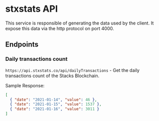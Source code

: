 # stxstats API

This service is responsible of generating the data used by the client. It expose this data via the http protocol on port 4000.

## Endpoints

### Daily transactions count

`https://api.stxstats.co/api/dailyTransactions` - Get the daily transactions count of the Stacks Blockchain.

Sample Response:

```json
[
  { "date": "2021-01-14", "value": 46 },
  { "date": "2021-01-15", "value": 1537 },
  { "date": "2021-01-16", "value": 3011 }
]
```
